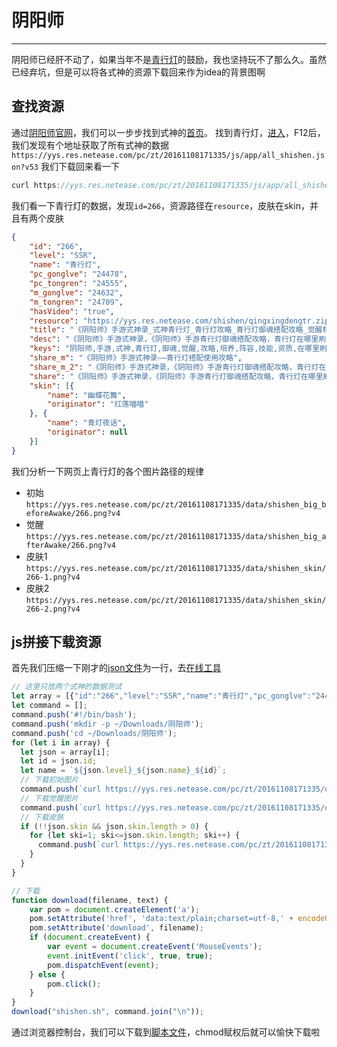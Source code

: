 # 阴阳师
***
阴阳师已经肝不动了，如果当年不是[青行灯](https://yys.163.com/shishen/266.html)的鼓励，我也坚持玩不了那么久。虽然已经弃坑，但是可以将各式神的资源下载回来作为idea的背景图啊

## 查找资源
通过[阴阳师官网](https://yys.163.com/)，我们可以一步步找到式神的[首页](https://yys.163.com/shishen/index.html)。
找到青行灯，[进入](https://yys.163.com/shishen/266.html)，F12后，我们发现有个地址获取了所有式神的数据`https://yys.res.netease.com/pc/zt/20161108171335/js/app/all_shishen.json?v53`
我们下载回来看一下
```js
curl https://yys.res.netease.com/pc/zt/20161108171335/js/app/all_shishen.json\?v53 -o all_shishen.json
```
我们看一下青行灯的数据，发现`id=266`，资源路径在`resource`，皮肤在skin，并且有两个皮肤
```json
{
    "id": "266",
    "level": "SSR",
    "name": "青行灯",
    "pc_gonglve": "24478",
    "pc_tongren": "24555",
    "m_gonglve": "24632",
    "m_tongren": "24709",
    "hasVideo": "true",
    "resource": "https://yys.res.netease.com/shishen/qingxingdengtr.zip",
    "title": "《阴阳师》手游式神录_式神青行灯_青行灯攻略_青行灯御魂搭配攻略_觉醒材料_在哪里刷_青行灯阵容搭配_《阴阳师》手游官网",
    "desc": "《阴阳师》手游式神录，《阴阳师》手游青行灯御魂搭配攻略，青行灯在哪里刷，青行灯技能资质属性图鉴，青行灯觉醒材料需要什么？更多关于青行灯怎样玩的攻略请关注《阴阳师》手游官网。",
    "keys": "阴阳师,手游,式神,青行灯,御魂,觉醒,攻略,培养,阵容,技能,资质,在哪里刷,升星,阴阳师式神,阴阳师下载,阴阳师官方下载,阴阳师安卓下载,阴阳师安卓官方下载,阴阳师手游,阴阳师礼包,阴阳师手游下载,阴阳师手游安卓, 阴阳师手游iOS,阴阳师手游苹果,阴阳师助手,网易手游,阴阳师手游 ios,阴阳师,阴阳师 ios,阴阳师手游ios,阴阳师手游安卓,阴阳师安卓,阴阳师 安卓,阴阳师ios,阴阳师 礼包,阴阳师礼包,阴阳师手游 安卓,阴阳师手游 礼包,阴阳师苹果,阴阳师攻略",
    "share_m": "《阴阳师》手游式神录——青行灯搭配使用攻略",
    "share_m_2": "《阴阳师》手游式神录，《阴阳师》手游青行灯御魂搭配攻略，青行灯在哪里刷，青行灯技能资质属性图鉴，青行灯觉醒材料需要什么？更多关于青行灯怎样玩的攻略请关注《阴阳师》手游官网。",
    "share": "《阴阳师》手游式神录，《阴阳师》手游青行灯御魂搭配攻略，青行灯在哪里刷，青行灯技能资质属性图鉴，青行灯觉醒材料需要什么？更多关于青行灯怎样玩的攻略请关注《阴阳师》手游官网。",
    "skin": [{
        "name": "幽蝶花舞",
        "originator": "红莲喵喵"
    }, {
        "name": "青灯夜话",
        "originator": null
    }]
}
```
我们分析一下网页上青行灯的各个图片路径的规律
- 初始 `https://yys.res.netease.com/pc/zt/20161108171335/data/shishen_big_beforeAwake/266.png?v4`
- 觉醒 `https://yys.res.netease.com/pc/zt/20161108171335/data/shishen_big_afterAwake/266.png?v4`
- 皮肤1 `https://yys.res.netease.com/pc/zt/20161108171335/data/shishen_skin/266-1.png?v4`
- 皮肤2 `https://yys.res.netease.com/pc/zt/20161108171335/data/shishen_skin/266-2.png?v4`

## js拼接下载资源
首先我们压缩一下刚才的[json文件](/yinyangshi/all_shishen.json)为一行，去[在线工具](https://tool.oschina.net/jscompress/)
```js
// 这里只放两个式神的数据测试
let array = [{"id":"266","level":"SSR","name":"青行灯","pc_gonglve":"24478","pc_tongren":"24555","m_gonglve":"24632","m_tongren":"24709","hasVideo":"true","resource":"https://yys.res.netease.com/shishen/qingxingdengtr.zip","title":"《阴阳师》手游式神录_式神青行灯_青行灯攻略_青行灯御魂搭配攻略_觉醒材料_在哪里刷_青行灯阵容搭配_《阴阳师》手游官网","desc":"《阴阳师》手游式神录，《阴阳师》手游青行灯御魂搭配攻略，青行灯在哪里刷，青行灯技能资质属性图鉴，青行灯觉醒材料需要什么？更多关于青行灯怎样玩的攻略请关注《阴阳师》手游官网。","keys":"阴阳师,手游,式神,青行灯,御魂,觉醒,攻略,培养,阵容,技能,资质,在哪里刷,升星,阴阳师式神,阴阳师下载,阴阳师官方下载,阴阳师安卓下载,阴阳师安卓官方下载,阴阳师手游,阴阳师礼包,阴阳师手游下载,阴阳师手游安卓, 阴阳师手游iOS,阴阳师手游苹果,阴阳师助手,网易手游,阴阳师手游 ios,阴阳师,阴阳师 ios,阴阳师手游ios,阴阳师手游安卓,阴阳师安卓,阴阳师 安卓,阴阳师ios,阴阳师 礼包,阴阳师礼包,阴阳师手游 安卓,阴阳师手游 礼包,阴阳师苹果,阴阳师攻略","share_m":"《阴阳师》手游式神录——青行灯搭配使用攻略","share_m_2":"《阴阳师》手游式神录，《阴阳师》手游青行灯御魂搭配攻略，青行灯在哪里刷，青行灯技能资质属性图鉴，青行灯觉醒材料需要什么？更多关于青行灯怎样玩的攻略请关注《阴阳师》手游官网。","share":"《阴阳师》手游式神录，《阴阳师》手游青行灯御魂搭配攻略，青行灯在哪里刷，青行灯技能资质属性图鉴，青行灯觉醒材料需要什么？更多关于青行灯怎样玩的攻略请关注《阴阳师》手游官网。","skin":[{"name":"幽蝶花舞","originator":"红莲喵喵"},{"name":"青灯夜话","originator":null}]},{"id":"265","level":"SSR","name":"茨木童子","pc_gonglve":"23394","pc_tongren":"23398","m_gonglve":"23399","m_tongren":"23400","hasVideo":"true","resource":"https://yys.res.netease.com/shishen/cimutongzitr.zip","title":"《阴阳师》手游式神录_式神茨木童子_茨木童子攻略_茨木童子御魂搭配攻略_觉醒材料_在哪里刷_茨木童子阵容搭配_《阴阳师》手游官网","desc":"《阴阳师》手游式神录，《阴阳师》手游茨木童子御魂搭配攻略，茨木童子在哪里刷，茨木童子技能资质属性图鉴，茨木童子觉醒材料需要什么？更多关于茨木童子怎样玩的攻略请关注《阴阳师》手游官网。","keys":"阴阳师,手游,式神,茨木童子,御魂,觉醒,攻略,培养,阵容,技能,资质,在哪里刷,升星,阴阳师式神,阴阳师下载,阴阳师官方下载,阴阳师安卓下载,阴阳师安卓官方下载,阴阳师手游,阴阳师礼包,阴阳师手游下载,阴阳师手游安卓, 阴阳师手游iOS,阴阳师手游苹果,阴阳师助手,网易手游,阴阳师手游 ios,阴阳师,阴阳师 ios,阴阳师手游ios,阴阳师手游安卓,阴阳师安卓,阴阳师 安卓,阴阳师ios,阴阳师 礼包,阴阳师礼包,阴阳师手游 安卓,阴阳师手游 礼包,阴阳师苹果,阴阳师攻略","share_m":"《阴阳师》手游式神录——茨木童子搭配使用攻略","share_m_2":"《阴阳师》手游式神录，《阴阳师》手游茨木童子御魂搭配攻略，茨木童子在哪里刷，茨木童子技能资质属性图鉴，茨木童子觉醒材料需要什么？更多关于茨木童子怎样玩的攻略请关注《阴阳师》手游官网。","share":"《阴阳师》手游式神录，《阴阳师》手游茨木童子御魂搭配攻略，茨木童子在哪里刷，茨木童子技能资质属性图鉴，茨木童子觉醒材料需要什么？更多关于茨木童子怎样玩的攻略请关注《阴阳师》手游官网。","skin":[{"name":"地狱鬼手","originator":"M<br/>i<br/>c<br/>h<br/>i<br/>H<br/>a<br/>n<br/>a"},{"name":"枫染秋色","originator":"雅アッシュ"},{"name":"青竹白雪","originator":null}]}];
let command = [];
command.push('#!/bin/bash');
command.push('mkdir -p ~/Downloads/阴阳师');
command.push('cd ~/Downloads/阴阳师');
for (let i in array) {
  let json = array[i];
  let id = json.id;
  let name = `${json.level}_${json.name}_${id}`;
  // 下载初始图片
  command.push(`curl https://yys.res.netease.com/pc/zt/20161108171335/data/shishen_big_beforeAwake/${id}.png?v4 -o ${name}_初始.png`);
  // 下载觉醒图片
  command.push(`curl https://yys.res.netease.com/pc/zt/20161108171335/data/shishen_big_afterAwake/${id}.png?v4 -o ${name}_觉醒.png`);
  // 下载皮肤
  if (!!json.skin && json.skin.length > 0) {
    for (let ski=1; ski<=json.skin.length; ski++) {
      command.push(`curl https://yys.res.netease.com/pc/zt/20161108171335/data/shishen_skin/${id}-${ski}.png?v4 -o ${name}_皮肤-${ski}.png`);
    }
  }
}

// 下载
function download(filename, text) {
    var pom = document.createElement('a');
    pom.setAttribute('href', 'data:text/plain;charset=utf-8,' + encodeURIComponent(text));
    pom.setAttribute('download', filename);
    if (document.createEvent) {
        var event = document.createEvent('MouseEvents');
        event.initEvent('click', true, true);
        pom.dispatchEvent(event);
    } else {
        pom.click();
    }
}
download("shishen.sh", command.join("\n"));
```
通过浏览器控制台，我们可以下载到[脚本文件](/yinyangshi/shishen.sh.txt)，chmod赋权后就可以愉快下载啦
